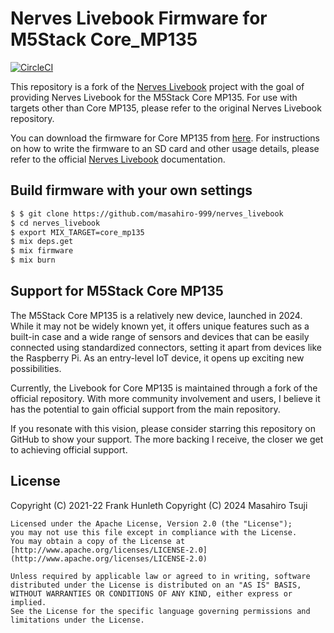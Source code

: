 # Nerves Livebook Firmware for M5Stack Core_MP135

[![CircleCI](https://dl.circleci.com/status-badge/img/circleci/257fp5XbSusGu2664ZDXYf/BFstga2jUV4huk8FatFyWJ/tree/core_mp135.svg?style=svg)](https://dl.circleci.com/status-badge/redirect/circleci/257fp5XbSusGu2664ZDXYf/BFstga2jUV4huk8FatFyWJ/tree/core_mp135)

This repository is a fork of the [Nerves Livebook](https://github.com/nerves-livebook/nerves_livebook) project with the goal of providing Nerves Livebook for the M5Stack Core MP135. For use with targets other than Core MP135, please refer to the original Nerves Livebook repository.

You can download the firmware for Core MP135 from [here](https://github.com/masahiro-999/nerves_livebook/releases). For instructions on how to write the firmware to an SD card and other usage details, please refer to the official [Nerves Livebook](https://github.com/nerves-livebook/nerves_livebook) documentation.

## Build firmware with your own settings

```sh
$ $ git clone https://github.com/masahiro-999/nerves_livebook
$ cd nerves_livebook
$ export MIX_TARGET=core_mp135
$ mix deps.get
$ mix firmware
$ mix burn
```

## Support for M5Stack Core MP135

The M5Stack Core MP135 is a relatively new device, launched in 2024. While it may not be widely known yet, it offers unique features such as a built-in case and a wide range of sensors and devices that can be easily connected using standardized connectors, setting it apart from devices like the Raspberry Pi. As an entry-level IoT device, it opens up exciting new possibilities.

Currently, the Livebook for Core MP135 is maintained through a fork of the official repository. With more community involvement and users, I believe it has the potential to gain official support from the main repository.

If you resonate with this vision, please consider starring this repository on GitHub to show your support. The more backing I receive, the closer we get to achieving official support.

## License

Copyright (C) 2021-22 Frank Hunleth
Copyright (C) 2024 Masahiro Tsuji

    Licensed under the Apache License, Version 2.0 (the "License");
    you may not use this file except in compliance with the License.
    You may obtain a copy of the License at [http://www.apache.org/licenses/LICENSE-2.0](http://www.apache.org/licenses/LICENSE-2.0)

    Unless required by applicable law or agreed to in writing, software
    distributed under the License is distributed on an "AS IS" BASIS,
    WITHOUT WARRANTIES OR CONDITIONS OF ANY KIND, either express or implied.
    See the License for the specific language governing permissions and
    limitations under the License.
